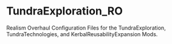 # TundraExploration_RO
Realism Overhaul Configuration Files for the TundraExploration, TundraTechnologies, and KerbalReusabilityExpansion Mods.
